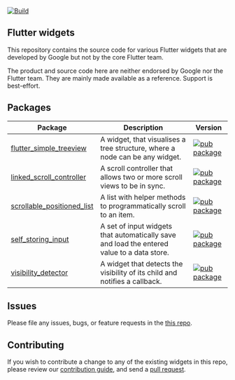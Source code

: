 [![Build](https://github.com/google/flutter.widgets/actions/workflows/build.yaml/badge.svg)](https://github.com/google/flutter.widgets/actions/workflows/build.yaml)

## Flutter widgets

This repository contains the source code for various Flutter widgets that are
developed by Google but not by the core Flutter team.

The product and source code here are neither endorsed by Google nor the Flutter
team. They are mainly made available as a reference. Support is best-effort.

## Packages

Package | Description | Version
--- | --- | ---
[flutter_simple_treeview](packages/flutter_simple_treeview/) | A widget, that visualises a tree structure, where a node can be any widget. | [![pub package](https://img.shields.io/pub/v/flutter_simple_treeview.svg)](https://pub.dev/packages/flutter_simple_treeview)
[linked_scroll_controller](packages/linked_scroll_controller/) | A scroll controller that allows two or more scroll views to be in sync. | [![pub package](https://img.shields.io/pub/v/linked_scroll_controller.svg)](https://pub.dev/packages/linked_scroll_controller)
[scrollable_positioned_list](packages/scrollable_positioned_list/) | A list with helper methods to programmatically scroll to an item. | [![pub package](https://img.shields.io/pub/v/scrollable_positioned_list.svg)](https://pub.dev/packages/scrollable_positioned_list)
[self_storing_input](packages/self_storing_input/) | A set of input widgets that automatically save and load the entered value to a data store. | [![pub package](https://img.shields.io/pub/v/self_storing_input.svg)](https://pub.dev/packages/self_storing_input)
[visibility_detector](packages/visibility_detector/) | A widget that detects the visibility of its child and notifies a callback. | [![pub package](https://img.shields.io/pub/v/visibility_detector.svg)](https://pub.dev/packages/visibility_detector)

## Issues

Please file any issues, bugs, or feature requests in the [this
repo](https://github.com/google/flutter.widgets/issues/new).

## Contributing

If you wish to contribute a change to any of the existing widgets in this repo,
please review our [contribution guide](https://github.com/google/flutter.widgets/blob/master/CONTRIBUTING.md),
and send a [pull request](https://github.com/google/flutter.widgets/pulls).
